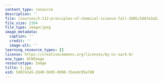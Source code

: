 ```yaml
---
content_type: resource
description: ''
file: /courses/5-112-principles-of-chemical-science-fall-2005/5d87e3a52b405b95899633eedc95a780_5.jpg
file_size: 2164
file_type: image/jpeg
image_metadata:
  caption: ''
  credit: ''
  image-alt: ''
learning_resource_types: []
license: https://creativecommons.org/licenses/by-nc-sa/4.0/
ocw_type: OCWImage
resourcetype: Image
title: 5.jpg
uid: 5d87e3a5-2b40-5b95-8996-33eedc95a780
---
```

